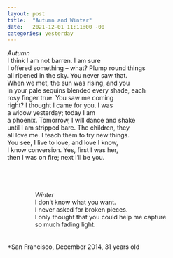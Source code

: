 ```yaml
---
layout: post
title:  "Autumn and Winter"
date:   2021-12-01 11:11:00 -00
categories: yesterday
---
```

*Autumn*
<br/>
I think I am not barren. I am sure<br/>
I offered something – what?  Plump round things<br/>
all ripened in the sky. You never saw that.<br/>
When we met, the sun was rising, and you<br/>
in your pale sequins blended every shade, each<br/>
rosy finger true. You saw me coming<br/>
right? I thought I came for you. I was<br/>
a widow yesterday; today I am<br/>
a phoenix. Tomorrow, I will dance and shake<br/>
until I am stripped bare. The children, they<br/>
all love me. I teach them to try new things.<br/>
You see, I live to love, and love I know,<br/>
I know conversion. Yes, first I was her,<br/>
then I was on fire; next I’ll be you.<br/>
<br/>
<br/>
<br/>                       
&nbsp;&nbsp;&nbsp;&nbsp;&nbsp;&nbsp;&nbsp;&nbsp;&nbsp;&nbsp;&nbsp;&nbsp;&nbsp;&nbsp;&nbsp;&nbsp;*Winter*                      
&nbsp;&nbsp;&nbsp;&nbsp;&nbsp;&nbsp;&nbsp;&nbsp;&nbsp;&nbsp;&nbsp;&nbsp;&nbsp;&nbsp;&nbsp;&nbsp;I don’t know what you want.<br/>
&nbsp;&nbsp;&nbsp;&nbsp;&nbsp;&nbsp;&nbsp;&nbsp;&nbsp;&nbsp;&nbsp;&nbsp;&nbsp;&nbsp;&nbsp;&nbsp;I never asked for broken pieces.<br/>
&nbsp;&nbsp;&nbsp;&nbsp;&nbsp;&nbsp;&nbsp;&nbsp;&nbsp;&nbsp;&nbsp;&nbsp;&nbsp;&nbsp;&nbsp;&nbsp;I only thought that you could help me capture<br/>
&nbsp;&nbsp;&nbsp;&nbsp;&nbsp;&nbsp;&nbsp;&nbsp;&nbsp;&nbsp;&nbsp;&nbsp;&nbsp;&nbsp;&nbsp;&nbsp;so much fading light.
<br/>
<br/>
<br/>
*San Francisco, December 2014, 31 years old

